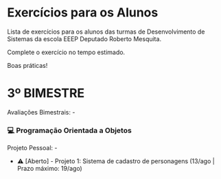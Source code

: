 # Exercícios para os Alunos
Lista de exercícios para os alunos das turmas de Desenvolvimento de Sistemas da escola EEEP Deputado Roberto Mesquita.

Complete o exercício no tempo estimado.

Boas práticas!

# 3º BIMESTRE
Avaliações Bimestrais: -
### 💻 Programação Orientada a Objetos
Projeto Pessoal: -
- ⚠️ [Aberto] - Projeto 1: Sistema de cadastro de personagens (13/ago | Prazo máximo: 19/ago)
